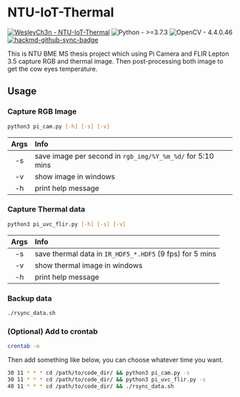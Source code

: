 # NTU-IoT-Thermal

[![WesleyCh3n - NTU-IoT-Thermal](https://img.shields.io/badge/WesleyCh3n-NTU--IoT--Thermal-2ea44f?logo=github)](https://github.com/WesleyCh3n/NTU-IoT-Thermal)
![Python - >=3.7.3](https://img.shields.io/badge/Python->=3.7.3-informational?logo=Python) 
![OpenCV - 4.4.0.46](https://img.shields.io/badge/OpenCV-4.4.0.46-informational?logo=OpenCV)
[![hackmd-github-sync-badge](https://hackmd.io/Ssdg5RdgT7qWq_nrwQcSHA/badge)](https://hackmd.io/Ssdg5RdgT7qWq_nrwQcSHA)

This is NTU BME MS thesis project which using Pi Camera and FLIR Lepton 3.5 capture RGB and thermal image. Then post-processing both image to get the cow eyes temperature.

## Usage

### Capture RGB Image

```bash
python3 pi_cam.py [-h] [-s] [-v]
```

| Args | Info                                                       |
|:----:|:---------------------------------------------------------- |
|  -s  | save image per second in `rgb_img/%Y_%m_%d/` for 5:10 mins |
|  -v  | show image in windows                                      |
|  -h  | print help message                                         |

### Capture Thermal data

```bash
python3 pi_uvc_flir.py [-h] [-s] [-v]
```

| Args | Info                                                      |
|:----:|:--------------------------------------------------------- |
|  -s  | save thermal data in `IR_HDF5_*.HDF5` (9 fps)  for 5 mins |
|  -v  | show thermal image in windows                             |
|  -h  | print help message                                        |

### Backup data

```bash
./rsync_data.sh
```

### (Optional) Add to crontab

```bash
crontab -e
```

Then add something like below, you can choose whatever time you want.

```bash
30 11 * * * cd /path/to/code_dir/ && python3 pi_cam.py -s
30 11 * * * cd /path/to/code_dir/ && python3 pi_uvc_flir.py -s
40 11 * * * cd /path/to/code_dir/ && ./rsync_data.sh
```